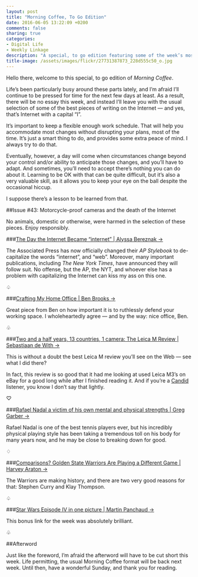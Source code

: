 ```yaml
---
layout: post
title: "Morning Coffee, To Go Edition"
date: 2016-06-05 13:22:09 +0200
comments: false
sharing: true
categories: 
- Digital Life
- Weekly Linkage
description: "A special, to go edition featuring some of the week’s most interesting pieces of writing." 
title-image: /assets/images/flickr/27731387873_228d555c50_o.jpg
---
```


Hello there, welcome to this special, to go edition of _Morning Coffee_. 

Life’s been particularly busy around these parts lately, and I’m afraid I’ll continue to be pressed for time for the next few days at least. As a result, there will be no essay this week, and instead I’ll leave you with the usual selection of some of the best pieces of writing on the Internet — and yes, that’s Internet with a capital “I”.

It’s important to keep a flexible enough work schedule. That will help you accommodate most changes without disrupting your plans, most of the time. It’s just a smart thing to do, and provides some extra peace of mind. I always try to do that.

Eventually, however, a day will come when circumstances change beyond your control and/or ability to anticipate those changes, and you’ll have to adapt. And sometimes, you’ll need to accept there’s nothing you can do about it. Learning to be OK with that can be quite difficult, but it’s also a very valuable skill, as it allows you to keep your eye on the ball despite the occasional hiccup.

I suppose there’s a lesson to be learned from that.
 

##Issue \#43: Motorcycle-proof cameras and the death of the Internet

No animals, domestic or otherwise, were harmed in the selection of these pieces. Enjoy responsibly.

###[The Day the Internet Became “internet” | Alyssa Bereznak →](https://theringer.com/the-day-the-internet-became-internet-9d884194abe3#.i4etjwvau)

The Associated Press has now officially changed their _AP Stylebook_ to de-capitalize the words “internet”, and “web”. Moreover, many important publications, including _The New York Times_, have announced they will follow suit. No offense, but the AP, the NYT, and whoever else has a problem with capitalizing the Internet can kiss my ass on this one.

<p class="card-separator">♤</p>

###[Crafting My Home Office | Ben Brooks →](https://brooksreview.net/2016/06/home-office/)

Great piece from Ben on how important it is to ruthlessly defend your working space. I wholeheartedly agree — and by the way: nice office, Ben.
 
<p class="card-separator">♧</p>

###[Two and a half years, 13 countries, 1 camera: The Leica M Review | Sebastiaan de With →](https://medium.com/@sdw/two-and-a-half-years-13-countries-1-camera-the-leica-m-review-6fb09b84d8b3#.l6vbg6f2h)

This is without a doubt the best Leica M review you’ll see on the Web — see what I did there?

In fact, this review is so good that it had me looking at used Leica M3’s on eBay for a good long while after I finished reading it. And if you’re a [Candid](http://www.candid.fm) listener, you know I don’t say that lightly.

<p class="card-separator">♡</p>

###[Rafael Nadal a victim of his own mental and physical strengths | Greg Garber →](http://espn.go.com/tennis/french16/story/_/id/12187672)

Rafael Nadal is one of the best tennis players ever, but his incredibly physical playing style has been taking a tremendous toll on his body for many years now, and he may be close to breaking down for good.

<p class="card-separator">♢</p>

###[Comparisons? Golden State Warriors Are Playing a Different Game | Harvey Araton →](http://www.nytimes.com/2016/06/01/sports/basketball/golden-state-warriors-oklahoma-city-thunder-nba-playoffs.html)

The Warriors are making history, and there are two very good reasons for that: Stephen Curry and Klay Thompson.

<p class="card-separator">♤</p>

###[Star Wars Episode IV in one picture | Martin Panchaud →](http://swanh.net)

This bonus link for the week was absolutely brilliant.
 
<p class="card-separator">♧</p>


##Afterword

Just like the foreword, I’m afraid the afterword will have to be cut short this week. Life permitting, the usual Morning Coffee format will be back next week. Until then, have a wonderful Sunday, and thank you for reading.